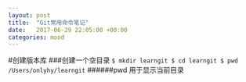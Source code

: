 ```yaml
---
layout: post
title:  "Git常用命令笔记"
date:   2017-06-29 22:05:00 +00:00
categories: mood
---
```


#创建版本库
###创建一个空目录
`$ mkdir learngit
$ cd learngit
$ pwd
/Users/onlyhy/learngit`
######pwd
用于显示当前目录
